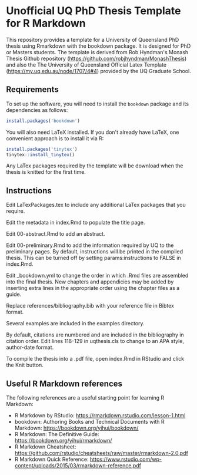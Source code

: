 Unofficial UQ PhD Thesis Template for R Markdown
================================================

This repository provides a template for a University of Queensland PhD thesis using Rmarkdown with the bookdown package. It is designed for PhD or Masters students.  The template is derived from Rob Hyndman's Monash Thesis Github repository (https://github.com/robjhyndman/MonashThesis) and also the The University of Queensland Official Latex Template (https://my.uq.edu.au/node/1707/4#4) provided by the UQ Graduate School. 

## Requirements

To set up the software, you will need to install the `bookdown` package and its dependencies as follows:

```r
install.packages('bookdown')
```

You will also need LaTeX installed. If you don't already have LaTeX, one convenient approach is to install it via R:

```r
install.packages('tinytex')
tinytex::install_tinytex()
```

Any LaTex packages required by the template will be download when the thesis is knitted for the first time.

## Instructions

Edit LaTexPackages.tex to include any additional LaTex packages that you require.

Edit the metadata in index.Rmd to populate the title page.

Edit 00-abstract.Rmd to add an abstract.

Edit 00-preliminary.Rmd to add the information required by UQ to the preliminary pages.  By default, instructions will be printed in the compiled thesis.  This can be turned off by setting params:instructions to FALSE in index.Rmd.

Edit _bookdown.yml to change the order in which .Rmd files are assembled into the final thesis. New chapters and appendicies may be added by inserting extra lines in the appropriate order using the chapter files as a guide.

Replace references/bibliography.bib with your reference file in Bibtex format.

Several examples are included in the examples directory.

By default, citations are numbered and are included in the bibliography in citation order. Edit lines 118-129 in uqthesis.cls to change to an APA style, author-date format.

To compile the thesis into a .pdf file, open index.Rmd in RStudio and click the Knit button.

## Useful R Markdown references

The following references are a useful starting point for learning R Markdown:

* R Markdown by RStudio: https://rmarkdown.rstudio.com/lesson-1.html
* bookdown: Authoring Books and Technical Documents with R Markdown: https://bookdown.org/yihui/bookdown/
* R Markdown: The Definitive Guide: https://bookdown.org/yihui/rmarkdown/
* R Markdown Cheatsheet: https://github.com/rstudio/cheatsheets/raw/master/rmarkdown-2.0.pdf
* R Markdown Quick Reference: https://www.rstudio.com/wp-content/uploads/2015/03/rmarkdown-reference.pdf
